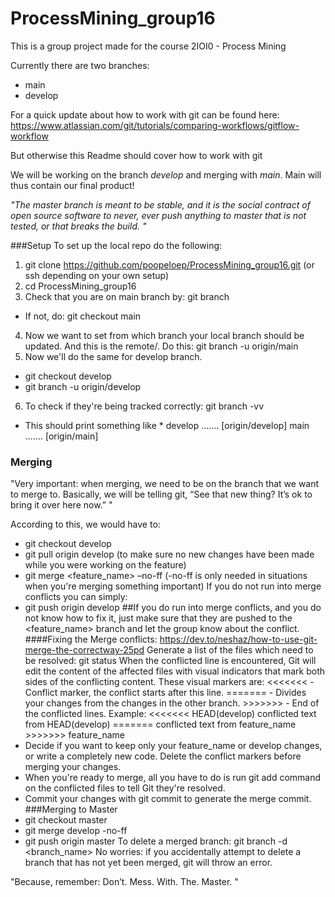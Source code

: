 # ProcessMining_group16
This is a group project made for the course 2IOI0 - Process Mining 

Currently there are two branches:
- main
- develop

For a quick update about how to work with git can be found here: 
https://www.atlassian.com/git/tutorials/comparing-workflows/gitflow-workflow

But otherwise this Readme should cover how to work with git

We will be working on the branch _develop_ and merging with _main_. Main will thus contain our final product!

_"The master branch is meant to be stable, and it is the social contract of open source software to never, 
ever push anything to master that is not tested, or that breaks the build. "_

###Setup
To set up the local repo do the following:

1. git clone https://github.com/poopeloep/ProcessMining_group16.git (or ssh depending on your own setup)
2. cd ProcessMining_group16
3. Check that you are on main branch by: git branch
- If not, do: git checkout main
4. Now we want to set from which branch your local branch should be updated. And this is the remote/<branch>. Do this: git branch -u origin/main
5. Now we'll do the same for develop branch.
- git checkout develop
- git branch -u origin/develop
6. To check if they're being tracked correctly: git branch -vv
- This should print something like 
\* develop ....... [origin/develop] <commit msg>
main  ....... [origin/main] <commit msg>

### Merging
"Very important: when merging, we need to be on the branch
that we want to merge to. Basically, we will be telling git,
“See that new thing? It’s ok to bring it over here now.” "

According to this, we would have to: 
- git checkout develop
- git pull origin develop (to make sure no new changes have been made while you were working on the feature)
- git merge <feature_name> –no-ff (-no-ff is only needed in situations when you're merging something important)
If you do not run into merge conflicts you can simply:
- git push origin develop
##If you do run into merge conflicts, and you do not know how to fix it, just make sure that they are pushed to the <feature_name> branch and let the group know about the conflict. 
####Fixing the Merge conflicts:
https://dev.to/neshaz/how-to-use-git-merge-the-correctway-25pd
Generate a list of the files which need to be resolved: git status
When the conflicted line is encountered, Git will edit the content of the affected files with visual indicators that mark both sides of the conflicting content. These visual markers are:
<<<<<<< - Conflict marker, the conflict starts after this line.
======= - Divides your changes from the changes in the other branch.
\>>>>>>> - End of the conflicted lines.
Example:
<<<<<<< HEAD(develop)
conflicted text from HEAD(develop)
=======
conflicted text from feature_name
\>>>>>>> feature_name
- Decide if you want to keep only your feature_name or develop changes, or write a completely new code. Delete the conflict markers before merging your changes.
- When you're ready to merge, all you have to do is run git add command on the conflicted files to tell Git they're resolved.
- Commit your changes with git commit to generate the merge commit.
###Merging to Master
- git checkout master
- git merge develop -no-ff
- git push origin master
To delete a merged branch: git branch -d <branch_name> 
No worries: if you accidentally attempt to delete a branch that has not yet been merged, git will throw an error.



"Because, remember: Don’t. Mess. With. The. Master. "